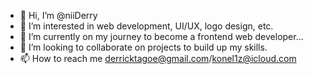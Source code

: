 - 👋 Hi, I’m @niiDerry
- 👀 I’m interested in web development, UI/UX, logo design, etc.
- 🌱 I’m currently on my journey to become a frontend web developer...
- 💞️ I’m looking to collaborate on projects to build up my skills.
- 📫 How to reach me derricktagoe@gmail.com/konel1z@icloud.com

<!---
niiDerry/niiDerry is a ✨ special ✨ repository because its `README.md` (this file) appears on your GitHub profile.
You can click the Preview link to take a look at your changes.
--->
